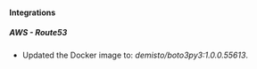#### Integrations
##### AWS - Route53
- Updated the Docker image to: *demisto/boto3py3:1.0.0.55613*.
